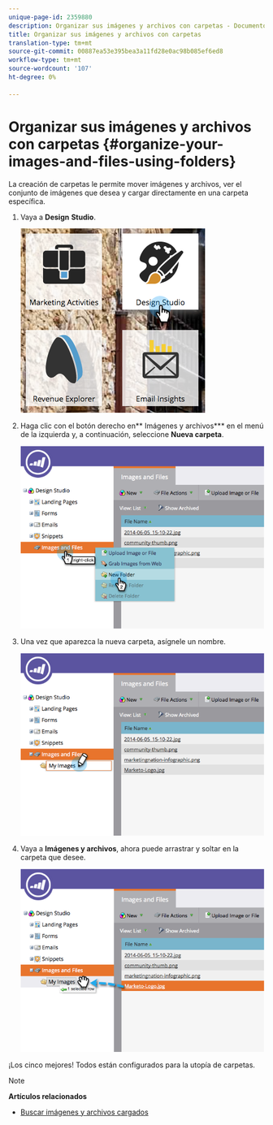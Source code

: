 ```yaml
---
unique-page-id: 2359880
description: Organizar sus imágenes y archivos con carpetas - Documentos de marketing - Documentación del producto
title: Organizar sus imágenes y archivos con carpetas
translation-type: tm+mt
source-git-commit: 00887ea53e395bea3a11fd28e0ac98b085ef6ed8
workflow-type: tm+mt
source-wordcount: '107'
ht-degree: 0%

---
```



# Organizar sus imágenes y archivos con carpetas {#organize-your-images-and-files-using-folders}

La creación de carpetas le permite mover imágenes y archivos, ver el conjunto de imágenes que desea y cargar directamente en una carpeta específica.

1. Vaya a **Design** **Studio**.

   ![](assets/designstudio-7.png)

1. Haga clic con el botón derecho en** Imágenes y archivos*** en el menú de la izquierda y, a continuación, seleccione **Nueva carpeta**.

   ![](assets/image2014-9-16-11-3a25-3a45.png)

1. Una vez que aparezca la nueva carpeta, asígnele un nombre.

   ![](assets/image2014-9-16-11-3a25-3a53.png)

1. Vaya a **Imágenes y archivos**, ahora puede arrastrar y soltar en la carpeta que desee.

   ![](assets/image2014-9-16-11-3a26-3a0.png)

¡Los cinco mejores! Todos están configurados para la utopía de carpetas.

>[!NOTE]
>
>**Artículos relacionados**
>
>* [Buscar imágenes y archivos cargados](search-uploaded-images-and-files.md)

>



